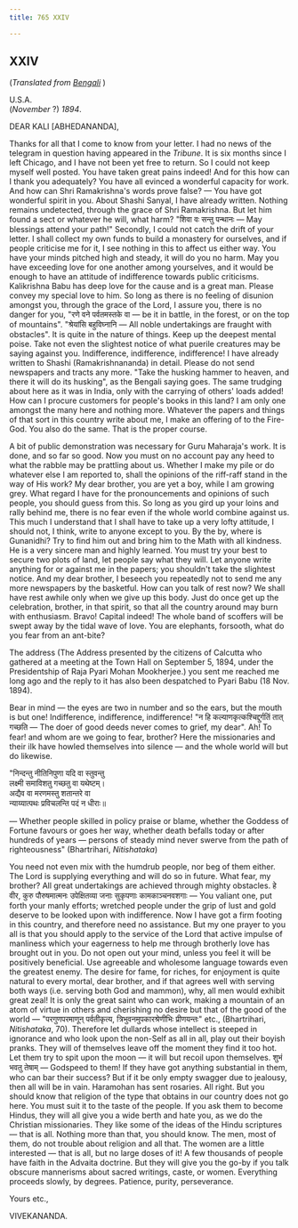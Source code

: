 ```yaml
---
title: 765 XXIV

---
```

  

  


## XXIV

(*Translated from [Bengali](b7148e7024.pdf)* )

U.S.A.  
(*November* ?) *1894*.

DEAR KALI \[ABHEDANANDA\],

Thanks for all that I come to know from your letter. I had no news of
the telegram in question having appeared in the *Tribune*. It is six
months since I left Chicago, and I have not been yet free to return. So
I could not keep myself well posted. You have taken great pains indeed!
And for this how can I thank you adequately? You have all evinced a
wonderful capacity for work. And how can Shri Ramakrishna's words prove
false? — You have got wonderful spirit in you. About Shashi Sanyal, I
have already written. Nothing remains undetected, through the grace of
Shri Ramakrishna. But let him found a sect or whatever he will, what
harm? "शिवा वः सन्तु पन्थानः — May blessings attend your path!"
Secondly, I could not catch the drift of your letter. I shall collect my
own funds to build a monastery for ourselves, and if people criticise me
for it, I see nothing in this to affect us either way. You have your
minds pitched high and steady, it will do you no harm. May you have
exceeding love for one another among yourselves, and it would be enough
to have an attitude of indifference towards public criticisms.
Kalikrishna Babu has deep love for the cause and is a great man. Please
convey my special love to him. So long as there is no feeling of
disunion amongst you, through the grace of the Lord, I assure you, there
is no danger for you, "रणे वने पर्वतमस्तके वा — be it in battle, in the
forest, or on the top of mountains". "श्रेयांसि बहुविघ्नानि — All noble
undertakings are fraught with obstacles". It is quite in the nature of
things. Keep up the deepest mental poise. Take not even the slightest
notice of what puerile creatures may be saying against you.
Indifference, indifference, indifference! I have already written to
Shashi (Ramakrishnananda) in detail. Please do not send newspapers and
tracts any more. "Take the husking hammer to heaven, and there it will
do its husking", as the Bengali saying goes. The same trudging about
here as it was in India, only with the carrying of others' loads added!
How can I procure customers for people's books in this land? I am only
one amongst the many here and nothing more. Whatever the papers and
things of that sort in this country write about me, I make an offering
of to the Fire-God. You also do the same. That is the proper course.

A bit of public demonstration was necessary for Guru Maharaja's work. It
is done, and so far so good. Now you must on no account pay any heed to
what the rabble may be prattling about us. Whether I make my pile or do
whatever else I am reported to, shall the opinions of the riff-raff
stand in the way of His work? My dear brother, you are yet a boy, while
I am growing grey. What regard I have for the pronouncements and
opinions of such people, you should guess from this. So long as you gird
up your loins and rally behind me, there is no fear even if the whole
world combine against us. This much I understand that I shall have to
take up a very lofty attitude, I should not, I think, write to anyone
except to you. By the by, where is Gunanidhi? Try to find him out and
bring him to the Math with all kindness. He is a very sincere man and
highly learned. You must try your best to secure two plots of land, let
people say what they will. Let anyone write anything for or against me
in the papers; you shouldn't take the slightest notice. And my dear
brother, I beseech you repeatedly not to send me any more newspapers by
the basketful. How can you talk of rest now? We shall have rest awhile
only when we give up this body. Just do once get up the celebration,
brother, in that spirit, so that all the country around may burn with
enthusiasm. Bravo! Capital indeed! The whole band of scoffers will be
swept away by the tidal wave of love. You are elephants, forsooth, what
do you fear from an ant-bite?

The address (The Address presented by the citizens of Calcutta who
gathered at a meeting at the Town Hall on September 5, 1894, under the
Presidentship of Raja Pyari Mohan Mookherjee.) you sent me reached me
long ago and the reply to it has also been despatched to Pyari Babu (18
Nov. 1894).

Bear in mind — the eyes are two in number and so the ears, but the mouth
is but one! Indifference, indifference, indifference! "न हि
कल्याणकृत्कश्चिद्दुर्गतिं तात् गच्छति — The doer of good deeds never
comes to grief, my dear". Ah! To fear! and whom are we going to fear,
brother? Here the missionaries and their ilk have howled themselves into
silence — and the whole world will but do likewise.

"निन्दन्तु नीतिनिपुणा यदि वा स्तुवन्तु  
लक्ष्मी समाविशतु गच्छतु वा यथेष्टम्।  
अद्यैव वा मरणमस्तु शतान्तरे वा  
न्याय्यात्पथः प्रविचलन्ति पदं न धीराः॥

— Whether people skilled in policy praise or blame, whether the Goddess
of Fortune favours or goes her way, whether death befalls today or after
hundreds of years — persons of steady mind never swerve from the path of
righteousness" (Bhartrihari, *Nitishataka*)

You need not even mix with the humdrub people, nor beg of them either.
The Lord is supplying everything and will do so in future. What fear, my
brother? All great undertakings are achieved through mighty obstacles.
हे वीर, कुरु पौरुषमात्मनः उपेक्षितव्या जनाः सुकृपणाः कामकाञ्चनवशगाः —
You valiant one, put forth your manly efforts; wretched people under the
grip of lust and gold deserve to be looked upon with indifference. Now I
have got a firm footing in this country, and therefore need no
assistance. But my one prayer to you all is that you should apply to the
service of the Lord that active impulse of manliness which your
eagerness to help me through brotherly love has brought out in you. Do
not open out your mind, unless you feel it will be positively
beneficial. Use agreeable and wholesome language towards even the
greatest enemy. The desire for fame, for riches, for enjoyment is quite
natural to every mortal, dear brother, and if that agrees well with
serving both ways (i.e. serving both God and mammon), why, all men would
exhibit great zeal! It is only the great saint who can work, making a
mountain of an atom of virtue in others and cherishing no desire but
that of the good of the world — "परगुणपरमाणून् पर्वतीकृत्य,
त्रिभुवनमुपकारश्रेणीभिः प्रीणयन्तः" etc., (Bhartrihari, *Nitishataka*,
70). Therefore let dullards whose intellect is steeped in ignorance and
who look upon the non-Self as all in all, play out their boyish pranks.
They will of themselves leave off the moment they find it too hot. Let
them try to spit upon the moon — it will but recoil upon themselves.
शुभं भवतु तेषाम् — Godspeed to them! If they have got anything
substantial in them, who can bar their success? But if it be only empty
swagger due to jealousy, then all will be in vain. Haramohan has sent
rosaries. All right. But you should know that religion of the type that
obtains in our country does not go here. You must suit it to the taste
of the people. If you ask them to become Hindus, they will all give you
a wide berth and hate you, as we do the Christian missionaries. They
like some of the ideas of the Hindu scriptures — that is all. Nothing
more than that, you should know. The men, most of them, do not trouble
about religion and all that. The women are a little interested — that is
all, but no large doses of it! A few thousands of people have faith in
the Advaita doctrine. But they will give you the go-by if you talk
obscure mannerisms about sacred writings, caste, or women. Everything
proceeds slowly, by degrees. Patience, purity, perseverance.

Yours etc.,

VIVEKANANDA.